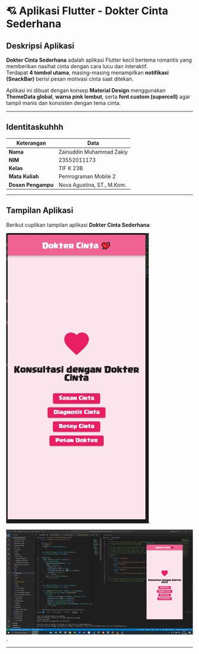 # 💘 Aplikasi Flutter - Dokter Cinta Sederhana

## Deskripsi Aplikasi
**Dokter Cinta Sederhana** adalah aplikasi Flutter kecil bertema romantis yang memberikan nasihat cinta dengan cara lucu dan interaktif.  
Terdapat **4 tombol utama**, masing-masing menampilkan **notifikasi (SnackBar)** berisi pesan motivasi cinta saat ditekan.

Aplikasi ini dibuat dengan konsep **Material Design** menggunakan **ThemeData global**, **warna pink lembut**, serta **font custom (supercell)** agar tampil manis dan konsisten dengan tema cinta.

---
## Identitaskuhhh
| Keterangan | Data |
|-------------|------|
| **Nama** | Zainuddin Muhammad Zakiy |
| **NIM** | 23552011173 |
| **Kelas** | TIF K 23B |
| **Mata Kuliah** | Pemrograman Mobile 2 |
| **Dosen Pengampu** | Nova Agustina, ST., M.Kom. |

---

## Tampilan Aplikasi
Berikut cuplikan tampilan aplikasi **Dokter Cinta Sederhana**:

![Tampilan Aplikasi](gambar1.png).

![Tampilan Aplikasi](gambar2.png).


---
